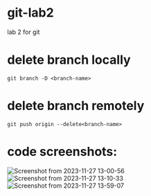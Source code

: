 # git-lab2
lab 2 for git
# delete branch locally
```git branch -D <branch-name>```
# delete branch remotely
```git push origin --delete<branch-name>```

# code screenshots:


![Screenshot from 2023-11-27 13-00-56](https://github.com/ember52/git-lab2/assets/117265490/969b95bb-4f69-436e-abe1-8715e012903a)
![Screenshot from 2023-11-27 13-10-33](https://github.com/ember52/git-lab2/assets/117265490/e32272cc-3394-4a78-bb68-a81a395746ea)
![Screenshot from 2023-11-27 13-59-07](https://github.com/ember52/git-lab2/assets/117265490/4301dcc6-7da0-4671-8689-191e5b23524c)
